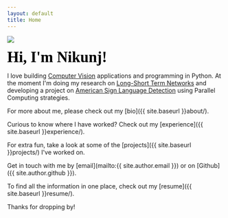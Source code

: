 ```yaml
---
layout: default
title: Home
---
```


![](https://avatars0.githubusercontent.com/u/4640912?s=400&u=deee4465e71cd7d10ccf2bc459b6774cb4acf24b&v=4)

<span style="color:#000; font-family: 'Montserrat'; font-size: 2.5em;"><b>Hi, I'm Nikunj!</b></span>

I love building [Computer Vision](https://www.sas.com/en_us/insights/analytics/computer-vision.html) applications and programming in Python. 
At the moment I'm doing my research on [Long-Short Term Networks](https://colah.github.io/posts/2015-08-Understanding-LSTMs/) and
developing a project on [American Sign Language Detection](https://github.com/nikunjlad/ASL-Detection-Using-Convolutional-Neural-Networks) using Parallel Computing strategies.

For more about me, please check out my [bio]({{ site.baseurl }}about/).

Curious to know where I have worked? Check out my [experience]({{ site.baseurl }}experience/).

For extra fun, take a look at some of the [projects]({{ site.baseurl }}projects/) I've worked on.

Get in touch with me by [email](mailto:{{ site.author.email }}) or on [Github]({{ site.author.github }}).

To find all the information in one place, check out my [resume]({{ site.baseurl }}resume/).

Thanks for dropping by!
